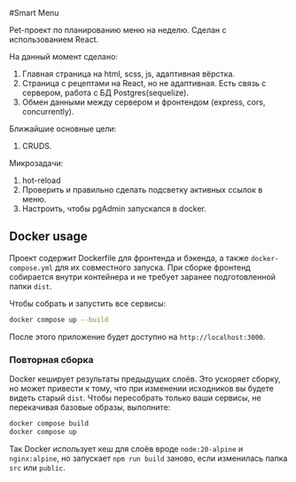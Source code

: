 #Smart Menu

Pet-проект по планированию меню на неделю. Сделан с использованием React.

На данный момент сделано:
1. Главная страница на html, scss, js, адаптивная вёрстка.
2. Страница с рецептами на React, но не адаптивная. Есть связь с сервером, работа с БД Postgres(sequelize).
3. Обмен данными между сервером и фронтендом (express, cors, concurrently).

Ближайшие основные цели:
1. CRUDS.

Микрозадачи:
1. hot-reload
2. Проверить и правильно сделать подсветку активных ссылок в меню.
3. Настроить, чтобы pgAdmin запускался в docker.

## Docker usage

Проект содержит Dockerfile для фронтенда и бэкенда, а также `docker-compose.yml` для их совместного запуска. При сборке фронтенд собирается внутри контейнера и не требует заранее подготовленной папки `dist`.

Чтобы собрать и запустить все сервисы:

```bash
docker compose up --build
```

После этого приложение будет доступно на `http://localhost:3000`.

### Повторная сборка

Docker кеширует результаты предыдущих слоёв. Это ускоряет сборку, но может
привести к тому, что при изменении исходников вы будете видеть старый `dist`.
Чтобы пересобрать только ваши сервисы, не перекачивая базовые образы, выполните:

```bash
docker compose build
docker compose up
```

Так Docker использует кеш для слоёв вроде `node:20-alpine` и `nginx:alpine`, но
запускает `npm run build` заново, если изменилась папка `src` или `public`.
